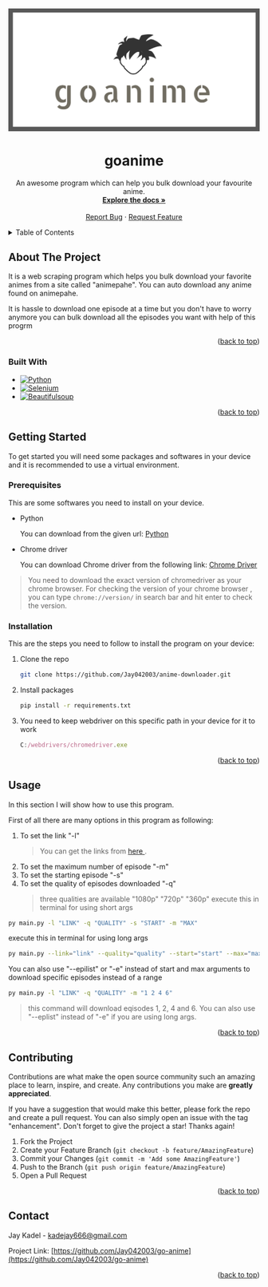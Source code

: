 <a name="goanime"></a>

<!-- PROJECT LOGO -->
<br />
<div align="center">
  <a href="https://github.com/Jay042003/go-anime">
    <img src="images\logo.png" alt="Logo" >
  </a>

  <h1 align="center">goanime</h1>

  <p align="center">
    An awesome program which can help you bulk download your favourite anime.
    <br />
    <a href="https://github.com/Jay042003/anime-downloader"><strong>Explore the docs »</strong></a>
    <br />
    <br />
    <a href="https://github.com/Jay042003/anime-downloader/issues">Report Bug</a>
    ·
    <a href="https://github.com/Jay042003/anime-downloader/issues">Request Feature</a>
  </p>
</div>



<!-- TABLE OF CONTENTS -->
<details>
  <summary>Table of Contents</summary>
  <ol>
    <li>
      <a href="#about-the-project">About The Project</a>
      <ul>
        <li><a href="#built-with">Built With</a></li>
      </ul>
    </li>
    <li>
      <a href="#getting-started">Getting Started</a>
      <ul>
        <li><a href="#prerequisites">Prerequisites</a></li>
        <li><a href="#installation">Installation</a></li>
      </ul>
    </li>
    <li><a href="#usage">Usage</a></li>
    <li><a href="#roadmap">Roadmap</a></li>
    <li><a href="#contributing">Contributing</a></li>
    <li><a href="#license">License</a></li>
    <li><a href="#contact">Contact</a></li>
    <li><a href="#acknowledgments">Acknowledgments</a></li>
  </ol>
</details>



<!-- ABOUT THE PROJECT -->
## About The Project

It is a web scraping program which helps you bulk download your favorite animes from a site called "animepahe".
You can auto download any anime found on animepahe.

It is hassle to download one episode at a time but you don't have to worry anymore you can bulk download all the episodes you want with help of this progrm

<p align="right">(<a href="#readme-top">back to top</a>)</p>



### Built With

* [![Python][Python]][python-url]
* [![Selenium][Selenium]][selenium-url]
* [![Beautifulsoup][Beautifulsoup]][beautifulsoup-url]

<p align="right">(<a href="#readme-top">back to top</a>)</p>



<!-- GETTING STARTED -->
## Getting Started


To get started you will need some packages and softwares in your device and it is recommended to use a virtual environment.

### Prerequisites

This are some softwares you need to install on your device.
* Python
  <p>You can download from the given url: <a href="https://www.python.org/downloads/"> Python </a></p>
* Chrome driver
  <p>You can download Chrome driver from the following link: <a href="https://chromedriver.chromium.org/downloads"> Chrome Driver </a></p>
> You need to download the exact version of chromedriver as your chrome browser. For checking the version of your chrome browser , you can type `chrome://version/` in search bar and hit enter to check the version.

### Installation

This are the steps you need to follow to install the program on your device:

1. Clone the repo
   ```sh
   git clone https://github.com/Jay042003/anime-downloader.git
   ```
2. Install packages
   ```sh
   pip install -r requirements.txt
   ```
3. You need to keep webdriver on this specific path in your device for it to work
   ```js
   C:/webdrivers/chromedriver.exe
   ```

<p align="right">(<a href="#readme-top">back to top</a>)</p>



<!-- USAGE EXAMPLES -->
## Usage

In this section I will show how to use this program.

First of all there are many options in this program as following:
1. To set the link "-l"
    > <p> You can get the links from <a href="https://animepahe.com/"> here </a>. </p>
2. To set the maximum number of episode "-m"
3. To set the starting episode "-s"
4. To set the quality of episodes downloaded "-q"
    > three qualities are available 
        "1080p"
        "720p"
        "360p"
execute this in terminal for using short args
``` sh
py main.py -l "LINK" -q "QUALITY" -s "START" -m "MAX"
```
execute this in terminal for using long args
``` sh
py main.py --link="link" --quality="quality" --start="start" --max="max"
```

You can also use "--epilist" or "-e" instead of start and max arguments to download specific episodes instead of a range
```sh
py main.py -l "LINK" -q "QUALITY" -m "1 2 4 6"
```
> this command will download eqisodes 1, 2, 4 and 6. You can also use "--eplist" instead of "-e" if you are using long args.

<p align="right">(<a href="#readme-top">back to top</a>)</p>

<!-- CONTRIBUTING -->
## Contributing

Contributions are what make the open source community such an amazing place to learn, inspire, and create. Any contributions you make are **greatly appreciated**.

If you have a suggestion that would make this better, please fork the repo and create a pull request. You can also simply open an issue with the tag "enhancement".
Don't forget to give the project a star! Thanks again!

1. Fork the Project
2. Create your Feature Branch (`git checkout -b feature/AmazingFeature`)
3. Commit your Changes (`git commit -m 'Add some AmazingFeature'`)
4. Push to the Branch (`git push origin feature/AmazingFeature`)
5. Open a Pull Request

<p align="right">(<a href="#readme-top">back to top</a>)</p>

<!-- CONTACT -->
## Contact

Jay Kadel - kadejay666@gmail.com

Project Link: [https://github.com/Jay042003/go-anime](https://github.com/Jay042003/go-anime)

<p align="right">(<a href="#readme-top">back to top</a>)</p>
<!-- MARKDOWN LINKS & IMAGES -->
<!-- https://www.markdownguide.org/basic-syntax/#reference-style-links -->

[Python]: https://img.shields.io/badge/python-3670A0?style=for-the-badge&logo=python&logoColor=ffdd54
[python-url]: https://www.python.org/
[Selenium]: https://img.shields.io/badge/-selenium-CB02A?style=for-the-badge&logo=selenium&logoColor=whitestyle=for-the-badge&logo=selenium&logoColor=white
[selenium-url]: https://www.selenium.dev/
[Beautifulsoup]: https://img.shields.io/badge/-beautifulsoup-green?style=for-the-badge
[beautifulsoup-url]: https://www.crummy.com/software/BeautifulSoup/bs4/doc/
